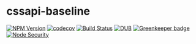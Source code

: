 # cssapi-baseline

[![NPM Version](https://img.shields.io/npm/v/folktale-validations.svg)](https://www.npmjs.com/package/cssapi-baseline)
[![codecov](https://img.shields.io/codecov/c/github/Undistraction/cssapi-baseline.svg)](https://codecov.io/gh/Undistraction/cssapi-baseline)
[![Build Status](https://img.shields.io/travis/Undistraction/cssapi-baseline.svg)](https://travis-ci.org/Undistraction/cssapi-baseline)
[![DUB](https://img.shields.io/dub/l/vibe-d.svg)](./LICENSE.md)
[![Greenkeeper badge](https://badges.greenkeeper.io/Undistraction/cssapi-baseline.svg)](https://greenkeeper.io/)
[![Node Security](https://nodesecurity.io/orgs/undistraction/projects/794bd73a-ab9e-4a91-b345-61557a630a31/badge)](https://nodesecurity.io/orgs/dwyl/projects/794bd73a-ab9e-4a91-b345-61557a630a31)
